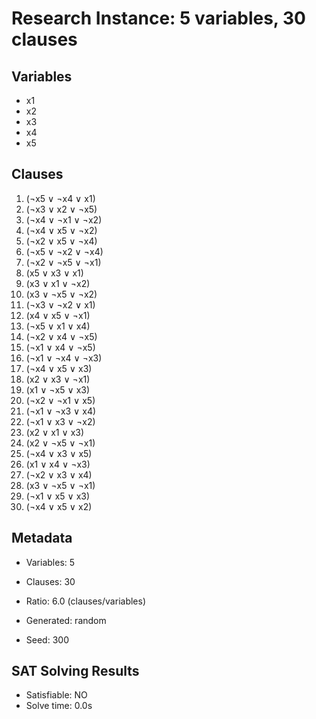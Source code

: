 # Research Instance: 5 variables, 30 clauses

## Variables
- x1
- x2
- x3
- x4
- x5

## Clauses
1. (¬x5 ∨ ¬x4 ∨ x1)
2. (¬x3 ∨ x2 ∨ ¬x5)
3. (¬x4 ∨ ¬x1 ∨ ¬x2)
4. (¬x4 ∨ x5 ∨ ¬x2)
5. (¬x2 ∨ x5 ∨ ¬x4)
6. (¬x5 ∨ ¬x2 ∨ ¬x4)
7. (¬x2 ∨ ¬x5 ∨ ¬x1)
8. (x5 ∨ x3 ∨ x1)
9. (x3 ∨ x1 ∨ ¬x2)
10. (x3 ∨ ¬x5 ∨ ¬x2)
11. (¬x3 ∨ ¬x2 ∨ x1)
12. (x4 ∨ x5 ∨ ¬x1)
13. (¬x5 ∨ x1 ∨ x4)
14. (¬x2 ∨ x4 ∨ ¬x5)
15. (¬x1 ∨ x4 ∨ ¬x5)
16. (¬x1 ∨ ¬x4 ∨ ¬x3)
17. (¬x4 ∨ x5 ∨ x3)
18. (x2 ∨ x3 ∨ ¬x1)
19. (x1 ∨ ¬x5 ∨ x3)
20. (¬x2 ∨ ¬x1 ∨ x5)
21. (¬x1 ∨ ¬x3 ∨ x4)
22. (¬x1 ∨ x3 ∨ ¬x2)
23. (x2 ∨ x1 ∨ x3)
24. (x2 ∨ ¬x5 ∨ ¬x1)
25. (¬x4 ∨ x3 ∨ x5)
26. (x1 ∨ x4 ∨ ¬x3)
27. (¬x2 ∨ x3 ∨ x4)
28. (x3 ∨ ¬x5 ∨ ¬x1)
29. (¬x1 ∨ x5 ∨ x3)
30. (¬x4 ∨ x5 ∨ x2)

## Metadata
- Variables: 5
- Clauses: 30
- Ratio: 6.0 (clauses/variables)
- Generated: random

- Seed: 300

## SAT Solving Results
- Satisfiable: NO
- Solve time: 0.0s